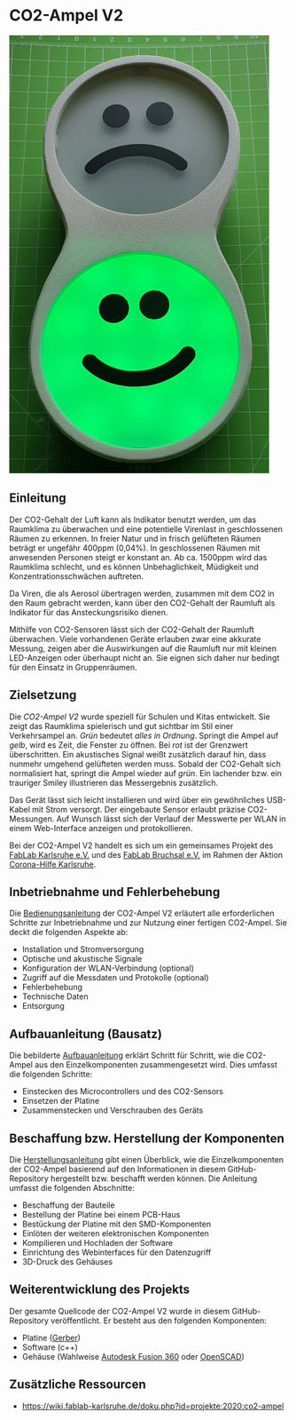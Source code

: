 # CO2-Ampel V2
![CO2-Ampel][co2ampel]

## Einleitung
Der CO2-Gehalt der Luft kann als Indikator benutzt werden, um das Raumklima zu überwachen und eine potentielle Virenlast in geschlossenen Räumen zu erkennen. In freier Natur und in frisch gelüfteten Räumen beträgt er ungefähr 400ppm (0,04%). In geschlossenen Räumen mit anwesenden Personen steigt er konstant an. Ab ca. 1500ppm wird das Raumklima schlecht, und es können Unbehaglichkeit, Müdigkeit und Konzentrationsschwächen auftreten. 

Da Viren, die als Aerosol übertragen werden, zusammen mit dem CO2 in den Raum gebracht werden, kann über den CO2-Gehalt der Raumluft als Indikator für das Ansteckungsrisiko dienen.

Mithilfe von CO2-Sensoren lässt sich der CO2-Gehalt der Raumluft überwachen. Viele vorhandenen Geräte erlauben zwar eine akkurate Messung, zeigen aber die Auswirkungen auf die Raumluft nur mit kleinen LED-Anzeigen oder überhaupt nicht an. Sie eignen sich daher nur bedingt für den Einsatz in Gruppenräumen.

## Zielsetzung
Die *CO2-Ampel V2* wurde speziell für Schulen und Kitas entwickelt. Sie zeigt das Raumklima spielerisch und gut sichtbar im Stil einer Verkehrsampel an. *Grün* bedeutet *alles in Ordnung*. Springt die Ampel auf *gelb*, wird es Zeit, die Fenster zu öffnen. Bei *rot* ist der Grenzwert überschritten. Ein akustisches Signal weißt zusätzlich darauf hin, dass nunmehr umgehend gelüfteten werden muss. Sobald der CO2-Gehalt sich normalisiert hat, springt die Ampel wieder auf *grün*. Ein lachender bzw. ein trauriger Smiley illustrieren das Messergebnis zusätzlich.

Das Gerät lässt sich leicht installieren und wird über ein gewöhnliches USB-Kabel mit Strom versorgt. Der eingebaute Sensor erlaubt präzise CO2-Messungen. Auf Wunsch lässt sich der Verlauf der Messwerte per WLAN in einem Web-Interface anzeigen und protokollieren.

Bei der CO2-Ampel V2 handelt es sich um ein gemeinsames Projekt des [FabLab Karlsruhe e.V.](https://fablab-karlsruhe.de) und des [FabLab Bruchsal e.V.](http://fablab-bruchsal.de) im Rahmen der Aktion [Corona-Hilfe Karlsruhe](https://coronahilfe-karlsruhe.de).

## Inbetriebnahme und Fehlerbehebung
Die [Bedienungsanleitung](Documentation/Deutsch/Bedienungsanleitung.md) der CO2-Ampel V2 erläutert alle erforderlichen Schritte zur Inbetriebnahme und zur Nutzung einer fertigen CO2-Ampel. Sie deckt die folgenden Aspekte ab:

* Installation und Stromversorgung
* Optische und akustische Signale
* Konfiguration der WLAN-Verbindung (optional)
* Zugriff auf die Messdaten und Protokolle (optional)
* Fehlerbehebung
* Technische Daten
* Entsorgung

## Aufbauanleitung (Bausatz)
Die bebilderte [Aufbauanleitung](Documentation/Deutsch/Aufbauanleitung.md) erklärt Schritt für Schritt, wie die CO2-Ampel aus den Einzelkomponenten zusammengesetzt wird. Dies umfasst die folgenden Schritte:

* Einstecken des Microcontrollers und des CO2-Sensors
* Einsetzen der Platine
* Zusammenstecken und Verschrauben des Geräts

## Beschaffung bzw. Herstellung der Komponenten
Die [Herstellungsanleitung](Documentation/Deutsch/Herstellungsanleitung.md) gibt einen Überblick, wie die Einzelkomponenten der CO2-Ampel basierend auf den Informationen in diesem GitHub-Repository hergestellt bzw. beschafft werden können. Die Anleitung umfasst die folgenden Abschnitte:

* Beschaffung der Bauteile
* Bestellung der Platine bei einem PCB-Haus
* Bestückung der Platine mit den SMD-Komponenten
* Einlöten der weiteren elektronischen Komponenten
* Kompilieren und Hochladen der Software
* Einrichtung des Webinterfaces für den Datenzugriff
* 3D-Druck des Gehäuses

## Weiterentwicklung des Projekts
Der gesamte Quellcode der CO2-Ampel V2 wurde in diesem  GitHub-Repository veröffentlicht. Er besteht aus den folgenden Komponenten:

* Platine ([Gerber](https://de.wikipedia.org/wiki/Gerber-Format))
* Software (c++)
* Gehäuse (Wahlweise [Autodesk Fusion 360](https://www.autodesk.de/products/fusion-360/overview) oder [OpenSCAD](https://www.openscad.org))

## Zusätzliche Ressourcen
  * https://wiki.fablab-karlsruhe.de/doku.php?id=projekte:2020:co2-ampel

[co2ampel]: images/co2ampel.jpg "CO2-Ampel"

